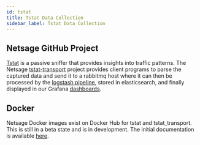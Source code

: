 ```yaml
---
id: tstat
title: Tstat Data Collection
sidebar_label: Tstat Data Collection
---
```


## Netsage GitHub Project

[Tstat](http://tstat.polito.it/) is a passive sniffer that provides insights into traffic patterns.  The Netsage [tstat-transport](https://github.com/netsage-project/tstat-transport) project provides client programs to parse the captured data and send it to a rabbitmq host where it can then be processed by the [logstash pipeline](logstash), stored in elasticsearch, and finally displayed in our Grafana [dashboards](https://github.com/netsage-project/netsage-grafana-configs).

## Docker 

Netsage Docker images exist on Docker Hub for tstat and tstat_transport. This is still in a beta state and is in development.  The initial documentation is available [here](https://github.com/netsage-project/tstat-transport/blob/master/docs/docker.md).  



